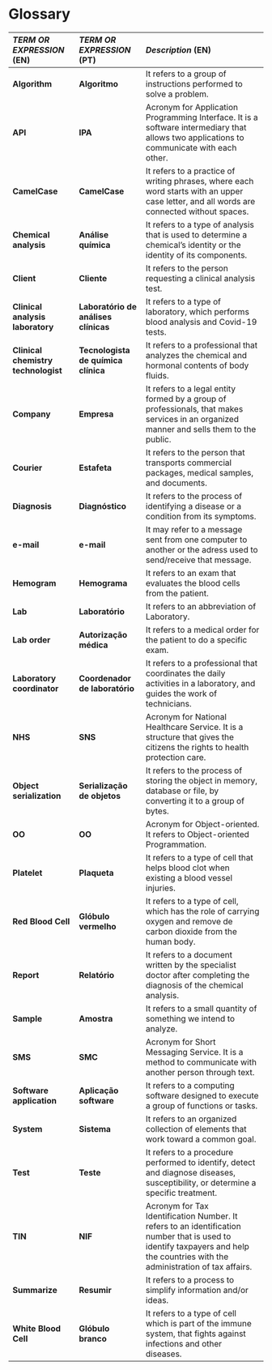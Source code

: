 ﻿# Glossary

| **_TERM OR EXPRESSION_** (EN)  | **_TERM OR EXPRESSION_** (PT) | **_Description_** (EN)                                           |                                       
|:------------------------|:-----------------|:--------------------------------------------|
| **Algorithm** | **Algoritmo** | It refers to a group of instructions performed to solve a problem. |
| **API** | **IPA** | Acronym for Application Programming Interface. It is a software intermediary that allows two applications to communicate with each other. |
| **CamelCase** | **CamelCase** | It refers to a practice of writing phrases, where each word starts with an upper case letter, and all words are connected without spaces. |
| **Chemical analysis** | **Análise química** | It refers to a type of analysis that is used to determine a chemical’s identity or the identity of its components. |
| **Client** | **Cliente** | It refers to the person requesting a clinical analysis test. |
| **Clinical analysis laboratory** | **Laboratório de análises clínicas** | It refers to a type of laboratory, which performs blood analysis and Covid-19 tests. |
| **Clinical chemistry technologist** | **Tecnologista de química clínica** | It refers to a professional that analyzes the chemical and hormonal contents of body fluids. |
| **Company** | **Empresa** | It refers to a legal entity formed by a group of professionals, that makes services in an organized manner and sells them to the public. |
| **Courier** | **Estafeta** | It refers to the person that transports commercial packages, medical samples, and documents. |
| **Diagnosis** | **Diagnóstico** | It refers to the process of identifying a disease or a condition from its symptoms. |
| **e-mail** | **e-mail** | It may refer to a message sent from one computer to another or the adress used to send/receive that message. |
| **Hemogram** | **Hemograma** | It refers to an exam that evaluates the blood cells from the patient. |
| **Lab** | **Laboratório** | It refers to an abbreviation of Laboratory. |
| **Lab order** | **Autorização médica** | It refers to a medical order for the patient to do a specific exam. |
| **Laboratory coordinator** | **Coordenador de laboratório** | It refers to a professional that coordinates the daily activities in a laboratory, and guides the work of technicians. |
| **NHS** | **SNS** | Acronym for National Healthcare Service. It is a structure that gives the citizens the rights to health protection care.  |
| **Object serialization** | **Serialização de objetos** | It refers to the process of storing the object in memory, database or file, by converting it to a group of bytes. |
| **OO** | **OO** | Acronym for Object-oriented. It refers to Object-oriented Programmation. |
| **Platelet** | **Plaqueta** | It refers to a type of cell that helps blood clot when existing a blood vessel injuries. |
| **Red Blood Cell** | **Glóbulo vermelho** | It refers to a type of cell, which has the role of carrying oxygen and remove de carbon dioxide from the human body. |
| **Report** | **Relatório** | It refers to a document written by the specialist doctor after completing the diagnosis of the chemical analysis. |
| **Sample** | **Amostra** | It refers to a small quantity of something we intend to analyze. |
| **SMS** | **SMC** | Acronym for Short Messaging Service. It is a method to communicate with another person through text. |
| **Software application** | **Aplicação software** | It refers to a computing software designed to execute a group of functions or tasks. |
| **System** | **Sistema** | It refers to an organized collection of elements that work toward a common goal. |
| **Test** | **Teste** | It refers to a procedure performed to identify, detect and diagnose diseases, susceptibility, or determine a specific treatment. |
| **TIN** | **NIF** | Acronym for Tax Identification Number. It refers to an identification number that is used to identify taxpayers and help the countries with the administration of tax affairs. |
| **Summarize** | **Resumir** | It refers to a process to simplify information and/or ideas. |
| **White Blood Cell** | **Glóbulo branco** | It refers to a type of cell which is part of the immune system, that fights against infections and other diseases. |












